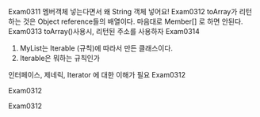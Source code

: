 Exam0311
멤버객체 넣는다면서 왜 String 객체 넣어요!
Exam0312
toArray가 리턴하는 것은 Object reference들의 배열이다. 
마음대로 Member[] 로 하면 안된다. 
Exam0313
toArray()사용시, 리턴된 주소를 사용하자
Exam0314
1. MyList는 Iterable (규칙)에 따라서 만든 클래스이다. 
2. Iterable은 뭐하는 규칙인가

인터페이스, 제네릭, Iterator 에 대한 이해가 필요
Exam0312

Exam0312

Exam0312
